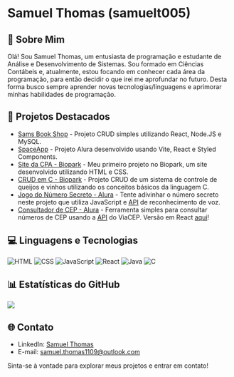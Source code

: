 # Samuel Thomas (samuelt005)

## 💫 Sobre Mim
Olá! Sou Samuel Thomas, um entusiasta de programação e estudante de Análise e Desenvolvimento de Sistemas. Sou formado em Ciências Contábeis e, atualmente, estou focando em conhecer cada área da programação, para então decidir o que irei me aprofundar no futuro. Desta forma busco sempre aprender novas tecnologias/linguagens e aprimorar minhas habilidades de programação.

## 📜 Projetos Destacados
- [Sams Book Shop](https://github.com/eagleyes005/Sams-Book-Shop) - Projeto CRUD simples utilizando React, Node.JS e MySQL.
- [SpaceApp](https://github.com/eagleyes005/Learning-React/tree/main/space-app) - Projeto Alura desenvolvido usando Vite, React e Styled Components.
- [Site da CPA - Biopark](https://github.com/eagleyes005/Site_CPA) - Meu primeiro projeto no Biopark, um site desenvolvido utilizando HTML e CSS.
- [CRUD em C - Biopark](https://github.com/eagleyes005/Projeto_Sistema_Queijos_e_Vinhos) - Projeto CRUD de um sistema de controle de queijos e vinhos utilizando os conceitos básicos da linguagem C.
- [Jogo do Número Secreto - Alura](https://github.com/eagleyes005/numero-secreto) - Tente adivinhar o número secreto neste projeto que utiliza JavaScript e [API](https://developer.mozilla.org/en-US/docs/Web/API/Web_Speech_API) de reconhecimento de voz.
- [Consultador de CEP - Alura](https://github.com/eagleyes005/consultador-de-cep) - Ferramenta simples para consultar números de CEP usando a [API](https://viacep.com.br/) do ViaCEP. Versão em React [aqui](https://github.com/eagleyes005/Learning-React/tree/main/consulta-cep)!

## 💻 Linguagens e Tecnologias
![HTML](https://img.shields.io/badge/HTML-Intermedi%C3%A1rio-orange)
![CSS](https://img.shields.io/badge/CSS-Intermedi%C3%A1rio-blue)
![JavaScript](https://img.shields.io/badge/JavaScript-Iniciante-yellow)
![React](https://img.shields.io/badge/React-Iniciante-skyblue)
![Java](https://img.shields.io/badge/Java-Iniciante-red)
![C](https://img.shields.io/badge/C-Iniciante-blue)

## 📊 Estatísticas do GitHub
![](https://github-readme-streak-stats.herokuapp.com/?user=eagleyes005&theme=dark&hide_border=true)<br/>

## 🌐 Contato
- LinkedIn: [Samuel Thomas](https://www.linkedin.com/in/samuelt005/)
- E-mail: samuel.thomas1109@outlook.com

Sinta-se à vontade para explorar meus projetos e entrar em contato!
